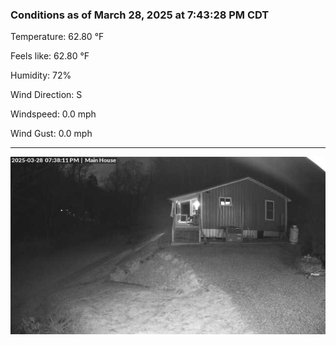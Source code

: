 ### Conditions as of March 28, 2025 at 7:43:28 PM CDT 

Temperature: 62.80 &deg;F

Feels like: 62.80 &deg;F

Humidity: 72%

Wind Direction: S

Windspeed: 0.0 mph

Wind Gust: 0.0 mph

---

<img src="./images/latest.jpeg"/>

